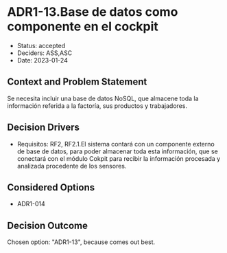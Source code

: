 # ADR1-13.Base de datos como componente en el cockpit

* Status: accepted
* Deciders: ASS,ASC
* Date: 2023-01-24

## Context and Problem Statement

Se necesita incluir una base de datos NoSQL, que almacene toda la información referida a la factoría, sus productos y trabajadores.

## Decision Drivers

* Requisitos: RF2, RF2.1.El sistema contará con un componente externo de base de datos, para poder almacenar toda esta información, que se conectará con el módulo Cokpit para recibir la información procesada y analizada procedente de los sensores.

## Considered Options

* ADR1-014

## Decision Outcome

Chosen option: "ADR1-13", because comes out best.
